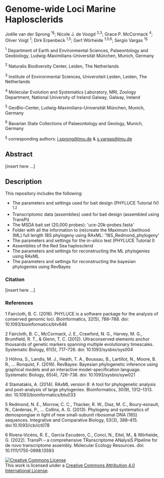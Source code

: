 # Genome-wide Loci Marine Haplosclerids

Joëlle van der Sprong <sup>1§</sup>; Nicole J. de Voogd <sup>2,3</sup>; Grace P. McCormack <sup>4</sup>; Oliver Voigt <sup>1</sup>; Dirk Erpenbeck <sup>1,5</sup>; Gert Wörheide <sup>1,5,6</sup>; Sergio Vargas <sup>1§</sup>

<sup>1</sup> Department of Earth and Environmental Sciences, Palaeontology and Geobiology, Ludwig-Maximilians-Universität München, Munich, Germany

<sup>2</sup> Naturalis Biodiversity Center, Leiden, The Netherlands

<sup>3</sup> Institute of Environmental Sciences, Universiteit Leiden, Leiden, The Netherlands

<sup>4</sup> Molecular Evolution and Systematics Laboratory, MRI, Zoology Department, National University of Ireland Galway, Galway, Ireland

<sup>5</sup> GeoBio-Center, Ludwig-Maximilians-Universität München, Munich, Germany

<sup>6</sup> Bavarian State Collections of Palaeontology and Geology, Munich, Germany

<sup>§</sup> corresponding authors: j.sprong@lmu.de & s.vargas@lmu.de

## Abstract
[insert here ...]

## Description
This repository includes the following:

* The parameters and settings used for bait design (PHYLUCE Tutorial IV) <sup>1,2</sup>
* Transcriptomic data (assemblies) used for bait design (assembled using TransPi)
* The MSDA bait set (20,000 probes): 'uce-20k-probes.fasta'
* Folder with all the information to (re)create the Maximum Likelihood (ML) full length 18S phylogeny using RAxML: '18S_Redmond_phylogeny'
* The parameters and settings for the in-silico test (PHYLUCE Tutorial I)
* Assemblies of the Red Sea haplosclerid
* The parameters and settings for reconstructing the ML phylogenies using RAxML
* The parameters and settings for reconstructing the bayesian phylogenies using RevBayes

### Citation
[insert here ...]

### References
1 Faircloth, B. C. (2016). PHYLUCE is a software package for the analysis of conserved genomic loci. Bioinformatics, 32(5), 786–788. doi: 10.1093/bioinformatics/btv646

2 Faircloth, B. C., McCormack, J. E., Crawford, N. G., Harvey, M. G., Brumfield, R. T., & Glenn, T. C. (2012). Ultraconserved elements anchor thousands of genetic markers spanning multiple evolutionary timescales. Systematic Biology, 61(5), 717–726. doi: 10.1093/sysbio/sys004

3 Höhna, S., Landis, M. J., Heath, T. A., Boussau, B., Lartillot, N., Moore, B. R., … Ronquist, F. (2016). RevBayes: Bayesian phylogenetic inference using graphical models and an interactive model-specification language. Systematic Biology, 65(4), 726–736. doi: 10.1093/sysbio/syw021

4 Stamatakis, A. (2014). RAxML version 8: A tool for phylogenetic analysis and post-analysis of large phylogenies. Bioinformatics, 30(9), 1312–1313. doi: 10.1093/bioinformatics/btu033

5 Redmond, N. E., Morrow, C. C., Thacker, R. W., Diaz, M. C., Boury-esnault, N., Cárdenas, P., … Collins, A. G. (2013). Phylogeny and systematics of demospongiae in light of new small-subunit ribosomal DNA (18S) sequences. Integrative and Comparative Biology, 53(3), 388–415. doi:10.1093/icb/ict078

6 Rivera-Vicéns, R. E., Garcia Escudero, C., Conci, N., Eitel, M., & Wörheide, G. (2022). TransPi – a comprehensive TRanscriptome ANalysiS PIpeline for de novo transcriptome assembly. Molecular Ecology Resources. doi: 10.1111/1755-0998.13593


<a rel="license" href="http://creativecommons.org/licenses/by/4.0/"><img alt="Creative Commons License" style="border-width:0" src="https://i.creativecommons.org/l/by/4.0/88x31.png" /></a><br />This work is licensed under a <a rel="license" href="http://creativecommons.org/licenses/by/4.0/">Creative Commons Attribution 4.0 International License</a>.
